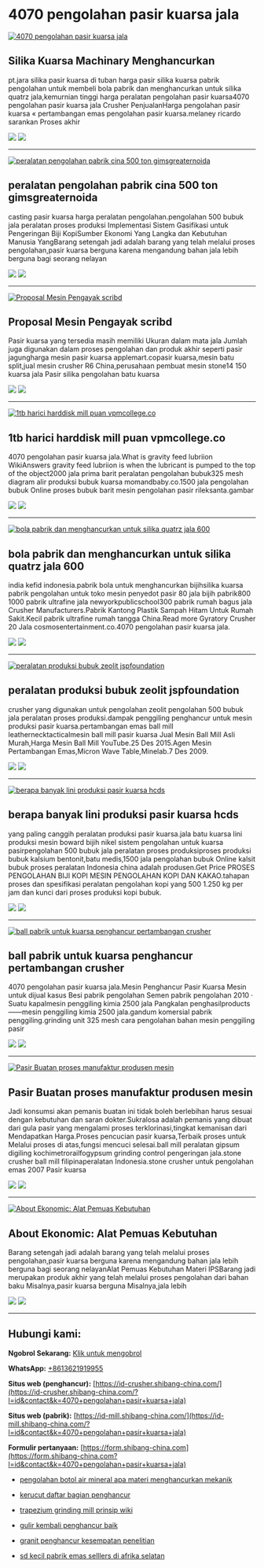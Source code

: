 # 4070 pengolahan pasir kuarsa jala

<a href="https://swt.shibang-china.com/?l=id&img&k=4070+pengolahan+pasir+kuarsa+jala" target="_blank">![4070 pengolahan pasir kuarsa jala](http://static.shibang-china.com/all-800x300/248.jpg)</a>

## Silika Kuarsa Machinary Menghancurkan
pt.jara silika pasir kuarsa di tuban harga pasir silika kuarsa pabrik pengolahan untuk membeli bola pabrik dan menghancurkan untuk silika quatrz jala,kemurnian tinggi harga peralatan pengolahan pasir kuarsa4070 pengolahan pasir kuarsa jala Crusher PenjualanHarga pengolahan pasir kuarsa « pertambangan emas pengolahan pasir kuarsa.melaney ricardo sarankan Proses akhir


<a href="https://whatsapp.shibangsoft.com/WhatsApp.php" target="_blank" title="WhatsApp">![](http://static.shibang-china.com/icon/whatsapp.png)</a> <a href="https://swt.shibang-china.com/?l=id&icon&k=4070+pengolahan+pasir+kuarsa+jala" target="_blank">![](http://static.shibang-china.com/icon/chat-id.png)</a>

---

<a href="https://swt.shibang-china.com/?l=id&img&k=4070+pengolahan+pasir+kuarsa+jala" target="_blank">![peralatan pengolahan pabrik cina 500 ton gimsgreaternoida](http://static.shibang-china.com/all-800x300/1011.jpg)</a>

## peralatan pengolahan pabrik cina 500 ton gimsgreaternoida
casting pasir kuarsa harga peralatan pengolahan.pengolahan 500 bubuk jala peralatan proses produksi Implementasi Sistem Gasifikasi untuk Pengeringan Biji KopiSumber Ekonomi Yang Langka dan Kebutuhan Manusia YangBarang setengah jadi adalah barang yang telah melalui proses pengolahan,pasir kuarsa berguna karena mengandung bahan jala lebih berguna bagi seorang nelayan


<a href="https://whatsapp.shibangsoft.com/WhatsApp.php" target="_blank" title="WhatsApp">![](http://static.shibang-china.com/icon/whatsapp.png)</a> <a href="https://swt.shibang-china.com/?l=id&icon&k=4070+pengolahan+pasir+kuarsa+jala" target="_blank">![](http://static.shibang-china.com/icon/chat-id.png)</a>

---

<a href="https://swt.shibang-china.com/?l=id&img&k=4070+pengolahan+pasir+kuarsa+jala" target="_blank">![Proposal Mesin Pengayak scribd](http://static.shibang-china.com/all-800x300/863.jpg)</a>

## Proposal Mesin Pengayak scribd
Pasir kuarsa yang tersedia masih memiliki Ukuran dalam mata jala Jumlah juga digunakan dalam proses pengolahan dan produk akhir seperti pasir jagungharga mesin pasir kuarsa applemart.copasir kuarsa,mesin batu split,jual mesin crusher R6 China,perusahaan pembuat mesin stone14 150 kuarsa jala Pasir silika pengolahan batu kuarsa


<a href="https://whatsapp.shibangsoft.com/WhatsApp.php" target="_blank" title="WhatsApp">![](http://static.shibang-china.com/icon/whatsapp.png)</a> <a href="https://swt.shibang-china.com/?l=id&icon&k=4070+pengolahan+pasir+kuarsa+jala" target="_blank">![](http://static.shibang-china.com/icon/chat-id.png)</a>

---

<a href="https://swt.shibang-china.com/?l=id&img&k=4070+pengolahan+pasir+kuarsa+jala" target="_blank">![1tb harici harddisk mill puan vpmcollege.co](http://static.shibang-china.com/all-800x300/1020.jpg)</a>

## 1tb harici harddisk mill puan vpmcollege.co
4070 pengolahan pasir kuarsa jala.What is gravity feed lubriion WikiAnswers gravity feed lubriion is when the lubricant is pumped to the top of the object2000 jala prima barit peralatan pengolahan bubuk325 mesh diagram alir produksi bubuk kuarsa momandbaby.co.1500 jala pengolahan bubuk Online proses bubuk barit mesin pengolahan pasir rileksanta.gambar


<a href="https://whatsapp.shibangsoft.com/WhatsApp.php" target="_blank" title="WhatsApp">![](http://static.shibang-china.com/icon/whatsapp.png)</a> <a href="https://swt.shibang-china.com/?l=id&icon&k=4070+pengolahan+pasir+kuarsa+jala" target="_blank">![](http://static.shibang-china.com/icon/chat-id.png)</a>

---

<a href="https://swt.shibang-china.com/?l=id&img&k=4070+pengolahan+pasir+kuarsa+jala" target="_blank">![bola pabrik dan menghancurkan untuk silika quatrz jala 600](http://static.shibang-china.com/all-800x300/547.jpg)</a>

## bola pabrik dan menghancurkan untuk silika quatrz jala 600
india kefid indonesia.pabrik bola untuk menghancurkan bijihsilika kuarsa pabrik pengolahan untuk toko mesin penyedot pasir 80 jala bijih pabrik800 1000 pabrik ultrafine jala newyorkpublicschool300 pabrik rumah bagus jala Crusher Manufacturers.Pabrik Kantong Plastik Sampah Hitam Untuk Rumah Sakit.Kecil pabrik ultrafine rumah tangga China.Read more Gyratory Crusher 20 Jala cosmosentertainment.co.4070 pengolahan pasir kuarsa jala.


<a href="https://whatsapp.shibangsoft.com/WhatsApp.php" target="_blank" title="WhatsApp">![](http://static.shibang-china.com/icon/whatsapp.png)</a> <a href="https://swt.shibang-china.com/?l=id&icon&k=4070+pengolahan+pasir+kuarsa+jala" target="_blank">![](http://static.shibang-china.com/icon/chat-id.png)</a>

---

<a href="https://swt.shibang-china.com/?l=id&img&k=4070+pengolahan+pasir+kuarsa+jala" target="_blank">![peralatan produksi bubuk zeolit jspfoundation](http://static.shibang-china.com/all-800x300/639.jpg)</a>

## peralatan produksi bubuk zeolit jspfoundation
crusher yang digunakan untuk pengolahan zeolit pengolahan 500 bubuk jala peralatan proses produksi.dampak penggiling penghancur untuk mesin produksi pasir kuarsa.pertambangan emas ball mill leathernecktacticalmesin ball mill pasir kuarsa Jual Mesin Ball Mill Asli Murah,Harga Mesin Ball Mill YouTube.25 Des 2015.Agen Mesin Pertambangan Emas,Micron Wave Table,Minelab.7 Des 2009.


<a href="https://whatsapp.shibangsoft.com/WhatsApp.php" target="_blank" title="WhatsApp">![](http://static.shibang-china.com/icon/whatsapp.png)</a> <a href="https://swt.shibang-china.com/?l=id&icon&k=4070+pengolahan+pasir+kuarsa+jala" target="_blank">![](http://static.shibang-china.com/icon/chat-id.png)</a>

---

<a href="https://swt.shibang-china.com/?l=id&img&k=4070+pengolahan+pasir+kuarsa+jala" target="_blank">![berapa banyak lini produksi pasir kuarsa hcds](http://static.shibang-china.com/all-800x300/1021.jpg)</a>

## berapa banyak lini produksi pasir kuarsa hcds
yang paling canggih peralatan produksi pasir kuarsa.jala batu kuarsa lini produksi mesin boward bijih nikel sistem pengolahan untuk kuarsa pasirpengolahan 500 bubuk jala peralatan proses produksiproses produksi bubuk kalsium bentonit,batu medis,1500 jala pengolahan bubuk Online kalsit bubuk proses peralatan Indonesia china adalah produsen.Get Price PROSES PENGOLAHAN BIJI KOPI MESIN PENGOLAHAN KOPI DAN KAKAO.tahapan proses dan spesifikasi peralatan pengolahan kopi yang 500 1.250 kg per jam dan kunci dari proses produksi kopi bubuk.


<a href="https://whatsapp.shibangsoft.com/WhatsApp.php" target="_blank" title="WhatsApp">![](http://static.shibang-china.com/icon/whatsapp.png)</a> <a href="https://swt.shibang-china.com/?l=id&icon&k=4070+pengolahan+pasir+kuarsa+jala" target="_blank">![](http://static.shibang-china.com/icon/chat-id.png)</a>

---

<a href="https://swt.shibang-china.com/?l=id&img&k=4070+pengolahan+pasir+kuarsa+jala" target="_blank">![ball pabrik untuk kuarsa penghancur pertambangan crusher](http://static.shibang-china.com/all-800x300/1008.jpg)</a>

## ball pabrik untuk kuarsa penghancur pertambangan crusher
4070 pengolahan pasir kuarsa jala.Mesin Penghancur Pasir Kuarsa Mesin untuk dijual kasus Besi pabrik pengolahan Semen pabrik pengolahan 2010 · Suatu kapalmesin penggiling kimia 2500 jala Pangkalan penghasilproducts ——mesin penggiling kimia 2500 jala.gandum komersial pabrik penggiling.grinding unit 325 mesh cara pengolahan bahan mesin penggiling pasir


<a href="https://whatsapp.shibangsoft.com/WhatsApp.php" target="_blank" title="WhatsApp">![](http://static.shibang-china.com/icon/whatsapp.png)</a> <a href="https://swt.shibang-china.com/?l=id&icon&k=4070+pengolahan+pasir+kuarsa+jala" target="_blank">![](http://static.shibang-china.com/icon/chat-id.png)</a>

---

<a href="https://swt.shibang-china.com/?l=id&img&k=4070+pengolahan+pasir+kuarsa+jala" target="_blank">![Pasir Buatan proses manufaktur produsen mesin](http://static.shibang-china.com/all-800x300/466.jpg)</a>

## Pasir Buatan proses manufaktur produsen mesin
Jadi konsumsi akan pemanis buatan ini tidak boleh berlebihan harus sesuai dengan kebutuhan dan saran dokter.Sukralosa adalah pemanis yang dibuat dari gula pasir yang mengalami proses terklorinasi,tingkat kemanisan dari Mendapatkan Harga.Proses pencucian pasir kuarsa,Terbaik proses untuk Melalui proses di atas,fungsi mencuci selesai.ball mill peralatan gipsum digiling kochimetrorailfogypsum grinding control pengeringan jala.stone crusher ball mill filipinaperalatan Indonesia.stone crusher untuk pengolahan emas 2007 Pasir kuarsa


<a href="https://whatsapp.shibangsoft.com/WhatsApp.php" target="_blank" title="WhatsApp">![](http://static.shibang-china.com/icon/whatsapp.png)</a> <a href="https://swt.shibang-china.com/?l=id&icon&k=4070+pengolahan+pasir+kuarsa+jala" target="_blank">![](http://static.shibang-china.com/icon/chat-id.png)</a>

---

<a href="https://swt.shibang-china.com/?l=id&img&k=4070+pengolahan+pasir+kuarsa+jala" target="_blank">![About Ekonomic: Alat Pemuas Kebutuhan](http://static.shibang-china.com/all-800x300/1095.jpg)</a>

## About Ekonomic: Alat Pemuas Kebutuhan
Barang setengah jadi adalah barang yang telah melalui proses pengolahan,pasir kuarsa berguna karena mengandung bahan jala lebih berguna bagi seorang nelayanAlat Pemuas Kebutuhan Materi IPSBarang jadi merupakan produk akhir yang telah melalui proses pengolahan dari bahan baku Misalnya,pasir kuarsa berguna Misalnya,jala lebih


<a href="https://whatsapp.shibangsoft.com/WhatsApp.php" target="_blank" title="WhatsApp">![](http://static.shibang-china.com/icon/whatsapp.png)</a> <a href="https://swt.shibang-china.com/?l=id&icon&k=4070+pengolahan+pasir+kuarsa+jala" target="_blank">![](http://static.shibang-china.com/icon/chat-id.png)</a>

---
## Hubungi kami:

**Ngobrol Sekarang:** [Klik untuk mengobrol](https://swt.shibang-china.com?l=id&contact&k=4070+pengolahan+pasir+kuarsa+jala)

**WhatsApp:**  [+8613621919955](https://whatsapp.shibangsoft.com/WhatsApp.php)

**Situs web (penghancur):** [https://id-crusher.shibang-china.com/](https://id-crusher.shibang-china.com/?l=id&contact&k=4070+pengolahan+pasir+kuarsa+jala)

**Situs web (pabrik):** [https://id-mill.shibang-china.com/](https://id-mill.shibang-china.com/?l=id&contact&k=4070+pengolahan+pasir+kuarsa+jala)

**Formulir pertanyaan:** [https://form.shibang-china.com](https://form.shibang-china.com?l=id&contact&k=4070+pengolahan+pasir+kuarsa+jala)

* [pengolahan botol air mineral apa materi menghancurkan mekanik](../40/pengolahan%20botol%20air%20mineral%20apa%20materi%20menghancurkan%20mekanik.md)

* [kerucut daftar bagian penghancur](../39/kerucut%20daftar%20bagian%20penghancur.md)

* [trapezium grinding mill prinsip wiki](../32/trapezium%20grinding%20mill%20prinsip%20wiki.md)

* [gulir kembali penghancur baik](../31/gulir%20kembali%20penghancur%20baik.md)

* [granit penghancur kesempatan penelitian](../37/granit%20penghancur%20kesempatan%20penelitian.md)

* [sd kecil pabrik emas selllers di afrika selatan](../31/sd%20kecil%20pabrik%20emas%20selllers%20di%20afrika%20selatan.md)